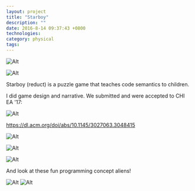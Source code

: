 ```yaml
---
layout: project
title: "Starboy"
description: ""
date: 2016-8-14 09:37:43 +0800
technologies:
category: physical
tags:
---
```


![Alt]({{site.baseurl}}/img/starboy/starboy1.png)

![Alt]({{site.baseurl}}/img/starboy/starboy2.jpg)

Starboy (reduct) is a puzzle game that teaches code semantics to children.

I did game design and narrative. We submitted and were accepted to CHI EA '17:

![Alt]({{site.baseurl}}/img/starboy/chi.png)

https://dl.acm.org/doi/abs/10.1145/3027063.3048415


![Alt]({{site.baseurl}}/img/starboy/starboy5.png)

![Alt]({{site.baseurl}}/img/starboy/starboy3.jpg)

![Alt]({{site.baseurl}}/img/starboy/starboy4.jpg)

And look at these fun programming concept aliens!

![Alt]({{site.baseurl}}/img/starboy/aliens1.jpg)
![Alt]({{site.baseurl}}/img/starboy/aliens2.jpg)
